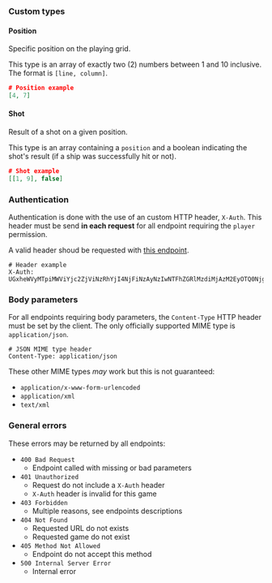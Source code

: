 ### Custom types

#### Position

Specific position on the playing grid.

This type is an array of exactly two (2) numbers between 1 and 10 inclusive. The format is `[line, column]`.

```json
# Position example
[4, 7]
```

#### Shot

Result of a shot on a given position.

This type is an array containing a `position` and a boolean indicating the shot's result (if a ship was successfully hit or not).

```json
# Shot example
[[1, 9], false]
```

### Authentication

Authentication is done with the use of an custom HTTP header, `X-Auth`.
This header must be send **in each request** for all endpoint requiring the `player` permission.

A valid header shoud be requested with [this endpoint](#api-General-JoinGame).

```raw
# Header example
X-Auth: UGxheWVyMTpiMWViYjc2ZjViNzRhYjI4NjFiNzAyNzIwNTFhZGRlMzdiMjAzM2EyOTQ0NjgzOGYxZWVmMDk0ZjhlNTY2Yzk1MGVjODYyOTJiOTI5MzI0OWE3OWIzOGExZWJhODNjNjk3YmY5ZDU3NGQ5NWI3YzBkMTZlNjUyMzllZjQ0NDZiOA==
```

### Body parameters

For all endpoints requiring body parameters, the `Content-Type` HTTP header must be set by the client.
The only officially supported MIME type is `application/json`.

```raw
# JSON MIME type header
Content-Type: application/json
```

These other MIME types _may_ work but this is not guaranteed:

* `application/x-www-form-urlencoded`
* `application/xml`
* `text/xml`

### General errors

These errors may be returned by all endpoints:

* `400 Bad Request`
  * Endpoint called with missing or bad parameters
* `401 Unauthorized`
  * Request do not include a `X-Auth` header
  * `X-Auth` header is invalid for this game
* `403 Forbidden`
  * Multiple reasons, see endpoints descriptions
* `404 Not Found`
  * Requested URL do not exists
  * Requested game do not exist
* `405 Method Not Allowed`
  * Endpoint do not accept this method
* `500 Internal Server Error`
  * Internal error
